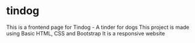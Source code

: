 # tindog
This is a frontend page for Tindog - A tinder for dogs
This project is made using Basic HTML, CSS and Bootstrap
It is a responsive website
